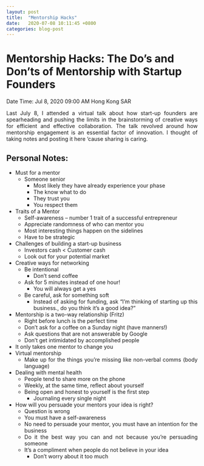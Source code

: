 ```yaml
---
layout: post
title:  "Mentorship Hacks"
date:   2020-07-08 10:11:45 +0800
categories: blog-post
---
```


# **Mentorship Hacks: The Do’s and Don’ts of Mentorship with Startup Founders** 

Date Time: Jul 8, 2020 09:00 AM Hong Kong SAR

<div style="text-align: justify">
Last July 8, I attended a virtual talk about how start-up founders are spearheading and pushing the limits in the brainstorming of creative ways for efficient and effective collaboration. The talk revolved around how mentorship engagement is an essential factor of innovation. I thought of taking notes and posting it here ‘cause sharing is caring.
<div/>

##  **Personal Notes:**

 
* Must for a mentor
    * Someone senior
        * Most likely they have already experience your phase
        * The know what to do
        * They trust you
        * You respect them
* Traits of a Mentor
    * Self-awareness – number 1 trait of a successful entrepreneur
    * Appreciate randomness of who can mentor you
    * Most interesting things happen on the sidelines
    * Have to be strategic
* Challenges of building a start-up business
    * Investors cash < Customer cash
    * Look out for your potential market
* Creative ways for networking 
    * Be intentional
        * Don’t send coffee
    * Ask for 5 minutes instead of one hour!
        * You will always get a yes
    * Be careful, ask for something soft
        * Instead of asking for funding, ask “I’m thinking of starting up this business., do you think it’s a good idea?”
* Mentorship is a two-way relationship (Fritz)
    * Right before lunch is the perfect time
    * Don’t ask for a coffee on a Sunday night (have manners!)
    * Ask questions that are not answerable by Google
    * Don’t get intimidated by accomplished people
* It only takes one mentor to change you
* Virtual mentorship
    * Make up for the things you’re missing like non-verbal comms (body language)
* Dealing with mental health
    * People tend to share more on the phone
    * Weekly, at the same time, reflect about yourself
    * Being open and honest to yourself is the first step
        * Journaling every single night
* How will you persuade your mentors your idea is right?
    * Question is wrong
    * You must have a self-awareness
    * No need to persuade your mentor, you must have an intention for the business
    * Do it the best way you can and not because you’re persuading someone
    * It’s a compliment when people do not believe in your idea
        * Don’t worry about it too much

